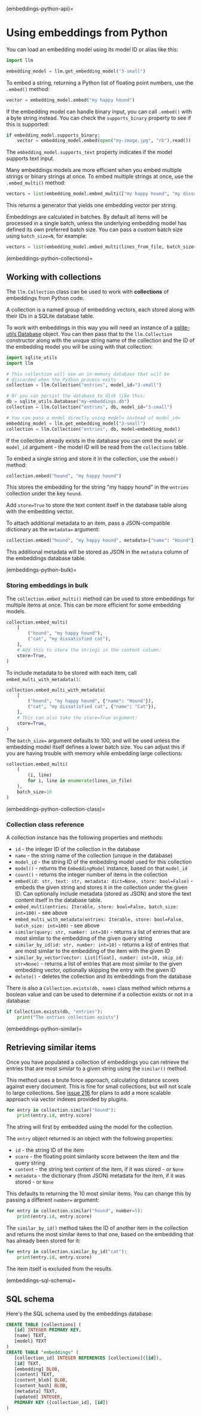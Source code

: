 (embeddings-python-api)=
# Using embeddings from Python

You can load an embedding model using its model ID or alias like this:
```python
import llm

embedding_model = llm.get_embedding_model("3-small")
```
To embed a string, returning a Python list of floating point numbers, use the `.embed()` method:
```python
vector = embedding_model.embed("my happy hound")
```
If the embedding model can handle binary input, you can call `.embed()` with a byte string instead. You can check the `supports_binary` property to see if this is supported:
```python
if embedding_model.supports_binary:
    vector = embedding_model.embed(open("my-image.jpg", "rb").read())
```
The `embedding_model.supports_text` property indicates if the model supports text input.

Many embeddings models are more efficient when you embed multiple strings or binary strings at once. To embed multiple strings at once, use the `.embed_multi()` method:
```python
vectors = list(embedding_model.embed_multi(["my happy hound", "my dissatisfied cat"]))
```
This returns a generator that yields one embedding vector per string.

Embeddings are calculated in batches. By default all items will be processed in a single batch, unless the underlying embedding model has defined its own preferred batch size. You can pass a custom batch size using `batch_size=N`, for example:

```python
vectors = list(embedding_model.embed_multi(lines_from_file, batch_size=20))
```

(embeddings-python-collections)=
## Working with collections

The `llm.Collection` class can be used to work with **collections** of embeddings from Python code.

A collection is a named group of embedding vectors, each stored along with their IDs in a SQLite database table.

To work with embeddings in this way you will need an instance of a [sqlite-utils Database](https://sqlite-utils.datasette.io/en/stable/python-api.html#connecting-to-or-creating-a-database) object. You can then pass that to the `llm.Collection` constructor along with the unique string name of the collection and the ID of the embedding model you will be using with that collection:

```python
import sqlite_utils
import llm

# This collection will use an in-memory database that will be
# discarded when the Python process exits
collection = llm.Collection("entries", model_id="3-small")

# Or you can persist the database to disk like this:
db = sqlite_utils.Database("my-embeddings.db")
collection = llm.Collection("entries", db, model_id="3-small")

# You can pass a model directly using model= instead of model_id=
embedding_model = llm.get_embedding_model("3-small")
collection = llm.Collection("entries", db, model=embedding_model)
```
If the collection already exists in the database you can omit the `model` or `model_id` argument - the model ID will be read from the `collections` table.

To embed a single string and store it in the collection, use the `embed()` method:

```python
collection.embed("hound", "my happy hound")
```
This stores the embedding for the string "my happy hound" in the `entries` collection under the key `hound`.

Add `store=True` to store the text content itself in the database table along with the embedding vector.

To attach additional metadata to an item, pass a JSON-compatible dictionary as the `metadata=` argument:

```python
collection.embed("hound", "my happy hound", metadata={"name": "Hound"}, store=True)
```
This additional metadata will be stored as JSON in the `metadata` column of the embeddings database table.

(embeddings-python-bulk)=
### Storing embeddings in bulk

The `collection.embed_multi()` method can be used to store embeddings for multiple items at once. This can be more efficient for some embedding models.

```python
collection.embed_multi(
    [
        ("hound", "my happy hound"),
        ("cat", "my dissatisfied cat"),
    ],
    # Add this to store the strings in the content column:
    store=True,
)
```
To include metadata to be stored with each item, call `embed_multi_with_metadata()`:

```python
collection.embed_multi_with_metadata(
    [
        ("hound", "my happy hound", {"name": "Hound"}),
        ("cat", "my dissatisfied cat", {"name": "Cat"}),
    ],
    # This can also take the store=True argument:
    store=True,
)
```
The `batch_size=` argument defaults to 100, and will be used unless the embedding model itself defines a lower batch size. You can adjust this if you are having trouble with memory while embedding large collections:

```python
collection.embed_multi(
    (
        (i, line)
        for i, line in enumerate(lines_in_file)
    ),
    batch_size=10
)
```

(embeddings-python-collection-class)=
### Collection class reference

A collection instance has the following properties and methods:

- `id` - the integer ID of the collection in the database
- `name` - the string name of the collection (unique in the database)
- `model_id` - the string ID of the embedding model used for this collection
- `model()` - returns the `EmbeddingModel` instance, based on that `model_id`
- `count()` - returns the integer number of items in the collection
- `embed(id: str, text: str, metadata: dict=None, store: bool=False)` - embeds the given string and stores it in the collection under the given ID. Can optionally include metadata (stored as JSON) and store the text content itself in the database table.
- `embed_multi(entries: Iterable, store: bool=False, batch_size: int=100)` - see above
- `embed_multi_with_metadata(entries: Iterable, store: bool=False, batch_size: int=100)` - see above
- `similar(query: str, number: int=10)` - returns a list of entries that are most similar to the embedding of the given query string
- `similar_by_id(id: str, number: int=10)` - returns a list of entries that are most similar to the embedding of the item with the given ID
- `similar_by_vector(vector: List[float], number: int=10, skip_id: str=None)` - returns a list of entries that are most similar to the given embedding vector, optionally skipping the entry with the given ID
- `delete()` - deletes the collection and its embeddings from the database

There is also a `Collection.exists(db, name)` class method which returns a boolean value and can be used to determine if a collection exists or not in a database:

```python
if Collection.exists(db, "entries"):
    print("The entries collection exists")
```

(embeddings-python-similar)=
## Retrieving similar items

Once you have populated a collection of embeddings you can retrieve the entries that are most similar to a given string using the `similar()` method.

This method uses a brute force approach, calculating distance scores against every document. This is fine for small collections, but will not scale to large collections. See [issue 216](https://github.com/simonw/llm/issues/216) for plans to add a more scalable approach via vector indexes provided by plugins.

```python
for entry in collection.similar("hound"):
    print(entry.id, entry.score)
```
The string will first by embedded using the model for the collection.

The `entry` object returned is an object with the following properties:

- `id` - the string ID of the item
- `score` - the floating point similarity score between the item and the query string
- `content` - the string text content of the item, if it was stored - or `None`
- `metadata` - the dictionary (from JSON) metadata for the item, if it was stored - or `None`

This defaults to returning the 10 most similar items. You can change this by passing a different `number=` argument:
```python
for entry in collection.similar("hound", number=5):
    print(entry.id, entry.score)
```
The `similar_by_id()` method takes the ID of another item in the collection and returns the most similar items to that one, based on the embedding that has already been stored for it:

```python
for entry in collection.similar_by_id("cat"):
    print(entry.id, entry.score)
```
The item itself is excluded from the results.

(embeddings-sql-schema)=
## SQL schema

Here's the SQL schema used by the embeddings database:

<!-- [[[cog
import cog
from llm.embeddings_migrations import embeddings_migrations
import sqlite_utils
import re
db = sqlite_utils.Database(memory=True)
embeddings_migrations.apply(db)

cog.out("```sql\n")
for table in ("collections", "embeddings"):
    schema = db[table].schema
    cog.out(format(schema))
    cog.out("\n")
cog.out("```\n")
]]] -->
```sql
CREATE TABLE [collections] (
   [id] INTEGER PRIMARY KEY,
   [name] TEXT,
   [model] TEXT
)
CREATE TABLE "embeddings" (
   [collection_id] INTEGER REFERENCES [collections]([id]),
   [id] TEXT,
   [embedding] BLOB,
   [content] TEXT,
   [content_blob] BLOB,
   [content_hash] BLOB,
   [metadata] TEXT,
   [updated] INTEGER,
   PRIMARY KEY ([collection_id], [id])
)
```
<!-- [[[end]]] -->
